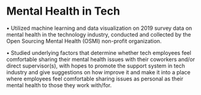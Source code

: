 # Mental Health in Tech

• Utilized machine learning and data visualization on 2019 survey data on mental health in the technology industry, conducted and collected by the Open Sourcing Mental Health (OSMI) non-profit organization.

• Studied underlying factors that determine whether tech employees feel comfortable sharing their mental health issues with their coworkers and/or direct supervisor(s), with hopes to promote the support system in tech industry and give suggestions on how improve it and make it into a place where employees feel comfortable sharing issues as personal as their mental health to those they work with/for.

